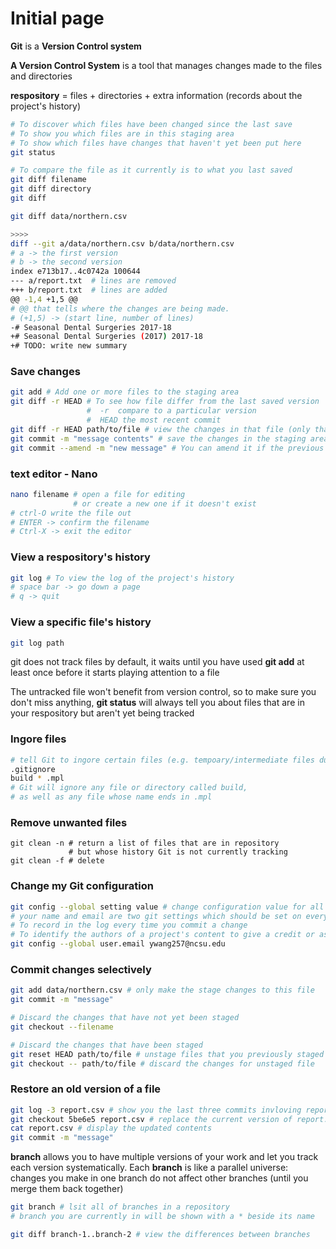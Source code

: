 # Initial page

**Git** is a **Version Control system** 

**A Version Control System** is a tool that manages changes made to the files and directories

**respository** = files + directories + extra information \(records about the project's history\)

```bash
# To discover which files have been changed since the last save
# To show you which files are in this staging area 
# To show which files have changes that haven't yet been put here 
git status
```

```bash
# To compare the file as it currently is to what you last saved
git diff filename
git diff directory
git diff
```

```bash
git diff data/northern.csv

>>>>
diff --git a/data/northern.csv b/data/northern.csv
# a -> the first version 
# b -> the second version
index e713b17..4c0742a 100644
--- a/report.txt  # lines are removed 
+++ b/report.txt  # lines are added
@@ -1,4 +1,5 @@   
# @@ that tells where the changes are being made.
# (+1,5) -> (start line, number of lines) 
-# Seasonal Dental Surgeries 2017-18
+# Seasonal Dental Surgeries (2017) 2017-18
+# TODO: write new summary
```

### Save changes

```bash
git add # Add one or more files to the staging area
git diff -r HEAD # To see how file differ from the last saved version
                 #  -r  compare to a particular version
                 #  HEAD the most recent commit
git diff -r HEAD path/to/file # view the changes in that file (only that file)
git commit -m "message contents" # save the changes in the staging area
git commit --amend -m "new message" # You can amend it if the previous message was incorrect
```

### text editor - Nano

```bash
nano filename # open a file for editing 
              # or create a new one if it doesn't exist
# ctrl-O write the file out
# ENTER -> confirm the filename
# Ctrl-X -> exit the editor
```

### View a respository's history

```bash
git log # To view the log of the project's history
# space bar -> go down a page
# q -> quit
```

### View a specific file's history

```bash
git log path
```

git does not track files by default, it waits until you have used **git add** at least once before it starts playing attention to a file 

The untracked file won't benefit from version control, so to make sure you don't miss  anything, **git status** will always tell you about files that are in your respository but aren't yet being tracked 

### Ingore files

```bash
# tell Git to ingore certain files (e.g. tempoary/intermediate files during data analysis that you don't want to save)
.gitignore
build * .mpl 
# Git will ignore any file or directory called build, 
# as well as any file whose name ends in .mpl
```

### Remove unwanted files

```text
git clean -n # return a list of files that are in repository
             # but whose history Git is not currently tracking
git clean -f # delete 
```

### Change my Git configuration

```bash
git config --global setting value # change configuration value for all projects on a particular computer
# your name and email are two git settings which should be set on every computer you use
# To record in the log every time you commit a change
# To identify the authors of a project's content to give a credit or assign blame
git config --global user.email ywang257@ncsu.edu
```

### Commit changes selectively

```bash
git add data/northern.csv # only make the stage changes to this file
git commit -m "message"
```

```bash
# Discard the changes that have not yet been staged
git checkout --filename

# Discard the changes that have been staged
git reset HEAD path/to/file # unstage files that you previously staged using "git add"
git checkout -- path/to/file # discard the changes for unstaged file
```

### Restore an old version of a file

```bash
git log -3 report.csv # show you the last three commits invloving report.csv
git checkout 5be6e5 report.csv # replace the current version of report.csv with the version whose hash is 5be6e5
cat report.csv # display the updated contents
git commit -m "message"
```

**branch** allows you to have multiple versions of your work and let you track each version systematically. Each **branch** is like a parallel universe: changes you make in one branch do not affect other branches \(until you merge them back together\)

```bash
git branch # lsit all of branches in a repository
# branch you are currently in will be shown with a * beside its name
```

```bash
git diff branch-1..branch-2 # view the differences between branches
```







